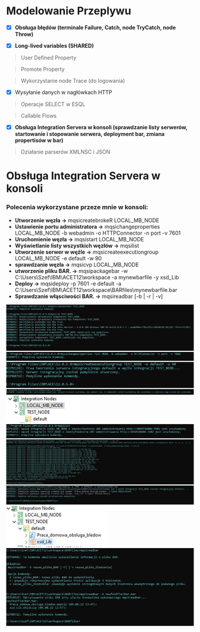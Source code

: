 # Modelowanie Przeplywu

- [x] **Obsługa błędów (terminale Failure, Catch, node TryCatch, node Throw)**

- [x] **Long-lived variables (SHARED)**

>User Defined Property

>Promote Property

>Wykorzystanie node Trace (do logowania)

- [x] Wysyłanie danych w nagłówkach HTTP

>Operacje SELECT w ESQL

>Callable Flows
   
- [x] **Obsługa Integration Servera w konsoli (sprawdzanie listy serwerów, startowanie i stopowanie serwera, deployment bar, zmiana   propertisów w bar)**

>Działanie parserów XMLNSC i JSON

# Obsługa Integration Servera w konsoli

### **Polecenia wykorzystane przeze mnie w konsoli:**
 - **Utworzenie węzła ->** mqsicreatebrokeR LOCAL_MB_NODE
  - **Ustawienie portu administratora ->**  mqsichangeproperties LOCAL_MB_NODE -b webadmin -o HTTPConnector -n port -v 7601
  - **Uruchomienie węzła ->**  mqsistart LOCAL_MB_NODE
  -  **Wyświetlanie listy wszystkich węzłów ->**  mqsilist
  - **Utworzenie serwer w węźle ->** mqsicreateexecutiongroup LOCAL_MB_NODE -e default -w 90
  -  **sprawdzanie węzła ->** mqsicvp LOCAL_MB_NODE
  -  **utworzenie pliku BAR. ->** mqsipackagebar -w C:\Users\Szef\IBM\ACET12\workspace -a mynewbarfile -y xsd_Lib
  - **Deploy ->** mqsideploy -p 7601 -e default -a C:\Users\Szef\IBM\ACET12\workspace\BARfiles\mynewbarfile.bar
  - **Sprawdzanie włąsciwości BAR. ->** mqsireadbar [-b  | -r  | -v] 

![](ss_console/ss_2.JPG)
![](ss_console/ss_3.JPG)
![](ss_console/ss_4.JPG)
![](ss_console/ss_5.JPG)
![](ss_console/ss_6.JPG)
![](ss_console/ss_7.JPG)
![](ss_console/ss_8.JPG)
![](ss_console/ss_9.JPG)
![](ss_console/ss_10.JPG)
![](ss_console/ss_11.JPG)
